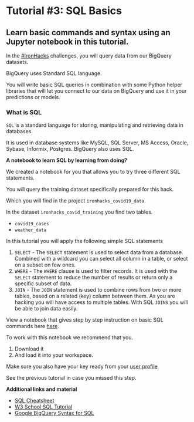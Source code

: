 # Tutorial #3: SQL Basics

## Learn basic commands and syntax using an Jupyter notebook in this tutorial.

In the [#IronHacks](https://twitter.com/search?q=%23IronHacks&src=typed_query) challenges, you will query data from our BigQuery datasets.

BigQuery uses Standard SQL language.

You will write basic SQL queries in combination with some Python helper libraries that will let you connect to our data on BigQuery and use it in your predictions or models.

### What is SQL

`SQL` is a standard language for storing, manipulating and retrieving data in databases.

It is used in database systems like MySQL, SQL Server, MS Access, Oracle, Sybase, Informix, Postgres. BigQuery also uses SQL.

**A notebook to learn SQL by learning from doing?**

We created a notebook for you that allows you to try three different SQL statements.

You will query the training dataset specifically prepared for this hack.

Which you will find in the project `ironhacks_covid19_data`.

In the dataset `ironhacks_covid_training` you find two tables.

- `covid19_cases`
- `weather_data`

In this tutorial you will apply the following simple SQL statements

1. `SELECT` - The `SELECT` statement is used to select data from a database. Combined with a wildcard you can select all column in a table, or select on a subset on few ones.
2. `WHERE` -  The `WHERE` clause is used to filter records. It is used with the `SELECT` statement to reduce the number of results or return only a specific subset of data.
3. `JOIN` -  The `JOIN` statement is used to combine rows from two or more tables, based on a related (key) column between them. As you are hacking you will have access to multiple tables. With SQL `JOINS` you will be able to join data easily.

View a notebook that gives step by step instruction on basic SQL commands here [here](https://bit.ly/3fU7zF4). 

To work with this notebook we recommend that you.

1. Download it
2. And load it into your workspace.

Make sure you also have your key ready from your [user profile](https://ironhacks.com/profile)

See the previous tutorial in case you missed this step.

**Additional links and material**

- [SQL Cheatsheet](https://www.sqltutorial.org/sql-cheat-sheet/)
- [W3 School SQL Tutorial](https://www.w3schools.com/sql/default.asp)
- [Google BigQuery Syntax for SQL](https://cloud.google.com/bigquery/docs/reference/standard-sql/query-syntax)
